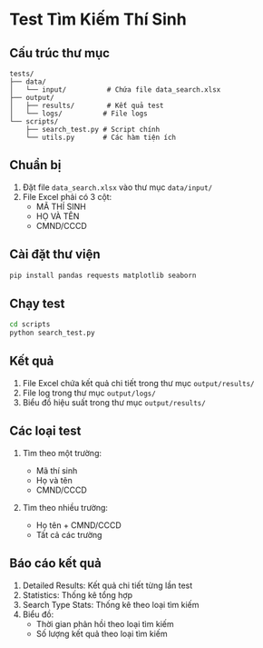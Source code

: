 # Test Tìm Kiếm Thí Sinh

## Cấu trúc thư mục
```
tests/
├── data/
│   └── input/          # Chứa file data_search.xlsx
├── output/
│   ├── results/        # Kết quả test
│   └── logs/          # File logs
└── scripts/
    ├── search_test.py # Script chính
    └── utils.py       # Các hàm tiện ích
```

## Chuẩn bị
1. Đặt file `data_search.xlsx` vào thư mục `data/input/`
2. File Excel phải có 3 cột:
   - MÃ THÍ SINH
   - HỌ VÀ TÊN
   - CMND/CCCD

## Cài đặt thư viện
```bash
pip install pandas requests matplotlib seaborn
```

## Chạy test
```bash
cd scripts
python search_test.py
```

## Kết quả
1. File Excel chứa kết quả chi tiết trong thư mục `output/results/`
2. File log trong thư mục `output/logs/`
3. Biểu đồ hiệu suất trong thư mục `output/results/`

## Các loại test
1. Tìm theo một trường:
   - Mã thí sinh
   - Họ và tên
   - CMND/CCCD

2. Tìm theo nhiều trường:
   - Họ tên + CMND/CCCD
   - Tất cả các trường

## Báo cáo kết quả
1. Detailed Results: Kết quả chi tiết từng lần test
2. Statistics: Thống kê tổng hợp
3. Search Type Stats: Thống kê theo loại tìm kiếm
4. Biểu đồ:
   - Thời gian phản hồi theo loại tìm kiếm
   - Số lượng kết quả theo loại tìm kiếm 
